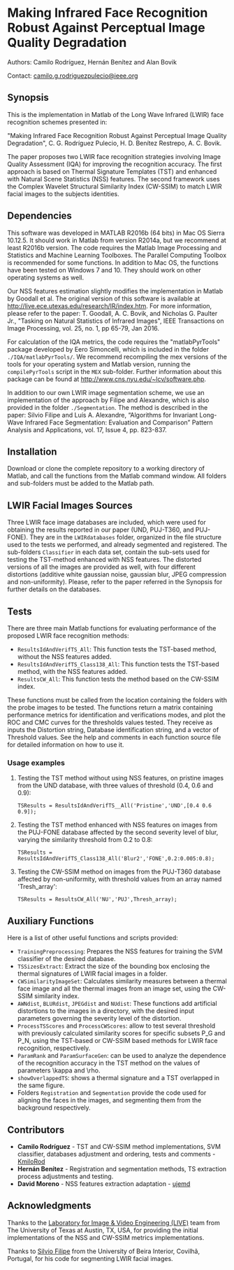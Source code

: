 # Making Infrared Face Recognition Robust Against Perceptual Image Quality Degradation

Authors: Camilo Rodríguez, Hernán Benítez and Alan Bovik

Contact: camilo.g.rodriguezpulecio@ieee.org

## Synopsis

This is the implementation in Matlab of the Long Wave Infrared (LWIR) face recognition schemes presented in:

"Making Infrared Face Recognition Robust Against Perceptual Image Quality Degradation", C. G. Rodríguez Pulecio, H. D. Benítez Restrepo, A. C. Bovik.

The paper proposes two LWIR face recognition strategies involving Image Quality Assessment (IQA) for improving the recognition accuracy. The first approach is based on Thermal Signature Templates (TST) and enhanced with Natural Scene Statistics (NSS) features. The second framework uses the Complex Wavelet Structural Similarity Index (CW-SSIM) to match LWIR facial images to the subjects identities.

## Dependencies

This software was developed in MATLAB R2016b (64 bits) in Mac OS Sierra 10.12.5. It should work in Matlab from version R2014a, but we recommend at least R2016b version. The code requires the Matlab Image Processing and Statistics and Machine Learning Toolboxes. The Parallel Computing Toolbox is recommended for some functions. In addition to Mac OS, the functions have been tested on Windows 7 and 10. They should work on other operating systems as well. 

Our NSS features estimation slightly modifies the implementation in Matlab by Goodall et al. The original version of this software is available at http://live.ece.utexas.edu/research/IR/index.htm. For more information, please refer to the paper: T. Goodall, A. C. Bovik, and Nicholas G. Paulter Jr., "Tasking on Natural Statistics of Infrared Images", IEEE Transactions on Image Processing, vol. 25, no. 1, pp 65-79, Jan 2016.

For calculation of the IQA metrics, the code requires the "matlabPyrTools" package developed by Eero Simoncelli, which is included in the folder ```./IQA/matlabPyrTools/```. We recommend recompiling the mex versions of the tools for your operating system and Matlab version, running the ```compilePyrTools``` script in the ```MEX``` sub-folder. Further information about this package can be found at http://www.cns.nyu.edu/~lcv/software.php.

In addition to our own LWIR image segmentation scheme, we use an implementation of the approach by Filipe and Alexandre, which is also provided in the folder ```./Segmentation```. The method is described in the paper: Silvio Filipe and Luís A. Alexandre, “Algorithms for Invariant Long-Wave Infrared Face Segmentation: Evaluation and Comparison” Pattern Analysis and Applications, vol. 17, Issue 4, pp. 823-837.

## Installation
Download or clone the complete repository to a working directory of Matlab, and call the functions from the Matlab command window. All folders and sub-folders must be added to the Matlab path.

## LWIR Facial Images Sources
Three LWIR face image databases are included, which were used for obtaining the results reported in our paper (UND, PUJ-T360, and PUJ-FONE). They are in the ```LWIRdatabases``` folder, organized in the file structure used to the tests we performed, and already segmented and registered. The sub-folders ```Classifier``` in each data set, contain the sub-sets used for testing the TST-method enhanced with NSS features. The distorted versions of all the images are provided as well, with four different distortions (additive white gaussian noise, gaussian blur, JPEG compression and non-uniformity). Please, refer to the paper referred in the Synopsis for further details on the databases.

## Tests

There are three main Matlab functions for evaluating performance of the proposed LWIR face recognition methods:

- ```ResultsIdAndVerifTS_All```: This function tests the TST-based method, without the NSS features added.
- ```ResultsIdAndVerifTS_Class138_All```: This function tests the TST-based method, with the NSS features added.
- ```ResultsCW_All```: This function tests the method based on the CW-SSIM index.

These functions must be called from the location containing the folders with the probe images to be tested. The functions return a matrix containing performance metrics for identification and verifications modes, and plot the ROC and CMC curves for the thresholds values tested. They receive as inputs the Distortion string, Database identification string, and a vector of Threshold values. See the help and comments in each function source file for detailed information on how to use it.

### Usage examples

1. Testing the TST method without using NSS features, on pristine images from the UND database, with three values of threshold (0.4, 0.6 and 0.9):

	```TSResults = ResultsIdAndVerifTS__All('Pristine','UND',[0.4 0.6 0.9]);```

2. Testing the TST method enhanced with NSS features on images from the PUJ-FONE database affected by the second severity level of blur, varying the similarity threshold from 0.2 to 0.8:

	```TSResults = ResultsIdAndVerifTS_Class138_All('Blur2','FONE',0.2:0.005:0.8);```

3. Testing the CW-SSIM method on images from the PUJ-T360 database affected by non-uniformity, with threshold values from an array named 'Tresh_array':

	```TSResults = ResultsCW_All('NU','PUJ',Thresh_array);```

## Auxiliary Functions

Here is a list of other useful functions and scripts provided:

- ```TrainingPreprocessing```: Prepares the NSS features for training the SVM classifier of the desired database.
- ```TSSizesExtract```: Extract the size of the bounding box enclosing the thermal signatures of LWIR facial images in a folder.
- ```CWSimilarityImageSet```: Calculates similarity measures between a thermal face image and all the thermal images from an image set, using the CW-SSIM similarity index.
- ```AWNdist```, ```BLURdist```, ```JPEGdist``` and ```NUdist```: These functions add artificial distortions to the images in a directory, with the desired input parameters governing the severity level of the distortion.
- ```ProcessTSScores``` and ```ProcessCWScores```: allow to test several threshold with previously calculated similarity scores for specific subsets P_G and P_N, using the TST-based or CW-SSIM based methods for LWIR face recognition, respectively.
- ```ParamRank``` and ```ParamSurfaceGen```: can be used to analyze the dependence of the recognition accuracy in the TST method on the values of parameters \kappa and \rho.
- ```showOverlappedTS```: shows a thermal signature and a TST overlapped in the same figure.
- Folders ```Registration``` and ```Segmentation``` provide the code used for aligning the faces in the images, and segmenting them from the background respectively.

## Contributors

* **Camilo Rodríguez** - TST and CW-SSIM method implementations, SVM classifier, databases adjustment and ordering, tests and comments - [KmiloRod](http://github.com/KmiloRod)
* **Hernán Benítez** - Registration and segmentation methods, TS extraction process adjustments and testing.
* **David Moreno** - NSS features extraction adaptation - [ujemd](http://github.com/ujemd)

## Acknowledgments

Thanks to the [Laboratory for Image & Video Engineering (LIVE)](http://live.ece.utexas.edu) team from The University of Texas at Austin, TX, USA, for providing the initial implementations of the NSS and CW-SSIM metrics implementations.

Thanks to [Silvio Filipe](http://socia-lab.di.ubi.pt/~silvio/) from the University of Beira Interior, Covilhã, Portugal, for his code for segmenting LWIR facial images.

